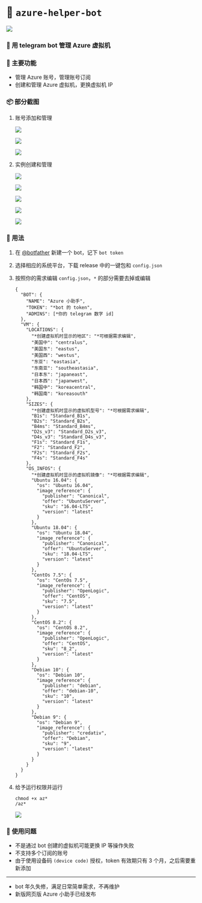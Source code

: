# 🏺 `azure-helper-bot`

![](.README.MD_images/a2d1fdf3.png)

### 🍾 用 telegram bot 管理 Azure 虚拟机

### 🔖 主要功能

+ 管理 Azure 账号，管理账号订阅
+ 创建和管理 Azure 虚拟机，更换虚拟机 IP

### 📦 部分截图

1. 账号添加和管理

   ![](.README.MD_images/e815d712.png)

   ![](.README.MD_images/7f1ab67c.png)

   ![](.README.MD_images/abd90457.png)

2. 实例创建和管理

   ![](.README.MD_images/b69421f5.png)

   ![](.README.MD_images/03508508.png)

   ![](.README.MD_images/f71ed087.png)

   ![](.README.MD_images/c082551f.png)

   ![](.README.MD_images/0655ae9e.png)

### 🌌 用法

1. 在 [@botfather](https://t.me/botfather) 新建一个 bot，记下 `bot token`

2. 选择相应的系统平台，下载 release 中的一键包和 `config.json`

3. 按照你的需求编辑 `config.json`，`*` 的部分需要去掉或编辑

   ```
   {
     "BOT": {
       "NAME": "Azure 小助手",
       "TOKEN": "*bot 的 token",
       "ADMINS": [*你的 telegram 数字 id]
     },
     "VM": {
       "LOCATIONS": {
         "*创建虚拟机时显示的地区": "*可根据需求编辑",
         "美国中": "centralus",
         "美国东": "eastus",
         "美国西": "westus",
         "东亚": "eastasia",
         "东南亚": "southeastasia",
         "日本东": "japaneast",
         "日本西": "japanwest",
         "韩国中": "koreacentral",
         "韩国南": "koreasouth"
       },
       "SIZES": {
         "*创建虚拟机时显示的虚拟机型号": "*可根据需求编辑",
         "B1s": "Standard_B1s",
         "B2s": "Standard_B2s",
         "B4ms": "Standard_B4ms",
         "D2s_v3": "Standard_D2s_v3",
         "D4s_v3": "Standard_D4s_v3",
         "F1s": "Standard_F1s",
         "F2": "Standard_F2",
         "F2s": "Standard_F2s",
         "F4s": "Standard_F4s"
       },
       "OS_INFOS": {
         "*创建虚拟机时显示的虚拟机镜像": "*可根据需求编辑",
         "Ubuntu 16.04": {
           "os": "Ubuntu 16.04",
           "image_reference": {
             "publisher": "Canonical",
             "offer": "UbuntuServer",
             "sku": "16.04-LTS",
             "version": "latest"
           }
         },
         "Ubuntu 18.04": {
           "os": "Ubuntu 18.04",
           "image_reference": {
             "publisher": "Canonical",
             "offer": "UbuntuServer",
             "sku": "18.04-LTS",
             "version": "latest"
           }
         },
         "CentOs 7.5": {
           "os": "CentOs 7.5",
           "image_reference": {
             "publisher": "OpenLogic",
             "offer": "CentOS",
             "sku": "7.5",
             "version": "latest"
           }
         },
         "CentOS 8.2": {
           "os": "CentOS 8.2",
           "image_reference": {
             "publisher": "OpenLogic",
             "offer": "CentOS",
             "sku": "8_2",
             "version": "latest"
           }
         },
         "Debian 10": {
           "os": "Debian 10",
           "image_reference": {
             "publisher": "debian",
             "offer": "debian-10",
             "sku": "10",
             "version": "latest"
           }
         },
         "Debian 9": {
           "os": "Debian 9",
           "image_reference": {
             "publisher": "credativ",
             "offer": "Debian",
             "sku": "9",
             "version": "latest"
           }
         }
       }
     }
   }
   ```

4. 给予运行权限并运行

   ```
   chmod +x az*
   /az*
   ```

   ![](.README.MD_images/31851b79.png)

### 🐛 使用问题

+ 不是通过 bot 创建的虚拟机可能更换 IP 等操作失败
+ 不支持多个订阅的账号
+ 由于使用设备码 `(device code)` 授权，token 有效期只有 3 个月，之后需要重新添加

***

+ bot 年久失修，满足日常简单需求，不再维护
+ 新版网页版 Azure 小助手已经发布

